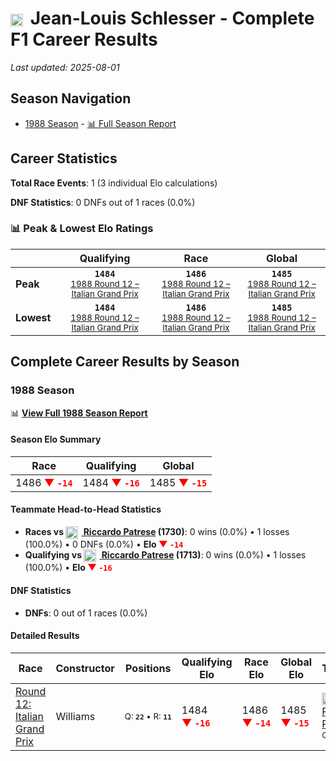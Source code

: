 # <img src="https://upload.wikimedia.org/wikipedia/commons/c/c3/Flag_of_France.svg" alt="France" width="20" height="auto" style="vertical-align: middle; margin-right: 5px;" onerror="this.outerHTML='🇫🇷'; this.style.marginRight='5px';"/> Jean-Louis Schlesser - Complete F1 Career Results

*Last updated: 2025-08-01*

## Season Navigation

- [1988 Season](#1988-season) - [📊 Full Season Report](../seasons/1988-season-report)

## Career Statistics

**Total Race Events**: 1 (3 individual Elo calculations)

**DNF Statistics**: 0 DNFs out of 1 races (0.0%)

### 📊 Peak & Lowest Elo Ratings

| &nbsp; | Qualifying | Race | Global |
|-------|------------|------|--------|
| **Peak** | <center>**`1484`**<br/><small>[1988 Round 12 – Italian Grand Prix](../seasons/1988-season-report#round-12-italian-grand-prix)</small></center> | <center>**`1486`**<br/><small>[1988 Round 12 – Italian Grand Prix](../seasons/1988-season-report#round-12-italian-grand-prix)</small></center> | <center>**`1485`**<br/><small>[1988 Round 12 – Italian Grand Prix](../seasons/1988-season-report#round-12-italian-grand-prix)</small></center> |
| **Lowest** | <center>**`1484`**<br/><small>[1988 Round 12 – Italian Grand Prix](../seasons/1988-season-report#round-12-italian-grand-prix)</small></center> | <center>**`1486`**<br/><small>[1988 Round 12 – Italian Grand Prix](../seasons/1988-season-report#round-12-italian-grand-prix)</small></center> | <center>**`1485`**<br/><small>[1988 Round 12 – Italian Grand Prix](../seasons/1988-season-report#round-12-italian-grand-prix)</small></center> |


## Complete Career Results by Season

### 1988 Season

📊 **[View Full 1988 Season Report](../seasons/1988-season-report)**

#### Season Elo Summary

| Race | Qualifying | Global |
|------|------------|--------|
| 1486 **<span style="color: red;">▼&nbsp;`-14`</span>** | 1484 **<span style="color: red;">▼&nbsp;`-16`</span>** | 1485 **<span style="color: red;">▼&nbsp;`-15`</span>** |

#### Teammate Head-to-Head Statistics

- **Races vs [<img src="https://upload.wikimedia.org/wikipedia/commons/0/03/Flag_of_Italy.svg" alt="Italy" width="20" height="auto" style="vertical-align: middle; margin-right: 5px;" onerror="this.outerHTML='🇮🇹'; this.style.marginRight='5px';"/> Riccardo Patrese](riccardo-patrese) (1730)**: 0 wins (0.0%) • 1 losses (100.0%) • 0 DNFs (0.0%) • **Elo <span style="color: red;">▼&nbsp;`-14`</span>**
- **Qualifying vs [<img src="https://upload.wikimedia.org/wikipedia/commons/0/03/Flag_of_Italy.svg" alt="Italy" width="20" height="auto" style="vertical-align: middle; margin-right: 5px;" onerror="this.outerHTML='🇮🇹'; this.style.marginRight='5px';"/> Riccardo Patrese](riccardo-patrese) (1713)**: 0 wins (0.0%) • 1 losses (100.0%) • **Elo <span style="color: red;">▼&nbsp;`-16`</span>**

#### DNF Statistics

- **DNFs**: 0 out of 1 races (0.0%)

#### Detailed Results

| Race | Constructor | Positions | Qualifying Elo | Race Elo | Global Elo | Teammate |
|------|-------------|-----------|----------------|----------|------------|----------|
| [Round 12: Italian Grand Prix](../seasons/1988-season-report#round-12-italian-grand-prix) | Williams | <small>Q:&nbsp;**`22`**&nbsp;•&nbsp;R:&nbsp;**`11`**</small> | 1484 **<span style="color: red;">▼&nbsp;`-16`</span>** | 1486 **<span style="color: red;">▼&nbsp;`-14`</span>** | 1485 **<span style="color: red;">▼&nbsp;`-15`</span>** | [<img src="https://upload.wikimedia.org/wikipedia/commons/0/03/Flag_of_Italy.svg" alt="Italy" width="20" height="auto" style="vertical-align: middle; margin-right: 5px;" onerror="this.outerHTML='🇮🇹'; this.style.marginRight='5px';"/> Riccardo Patrese](riccardo-patrese)<br/><small>Q:&nbsp;**`10`**&nbsp;•&nbsp;R:&nbsp;**`7`**</small> |

